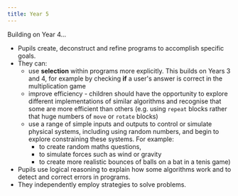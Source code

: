 ```yaml
---
title: Year 5
---
```


Building on Year 4...

- Pupils create, deconstruct and refine programs to accomplish specific goals.
- They can:
  - use **selection** within programs more explicitly. This builds on Years 3 and 4, for example by checking **if** a user's answer is correct in the multiplication game
  - improve efficiency - children should have the opportunity to explore different implementations of similar algorithms and recognise that some are more efficient than others (e.g. using `repeat` blocks rather that huge numbers of `move` or `rotate` blocks)
  - use a range of simple inputs and outputs to control or simulate physical systems, including using random numbers, and begin to explore constraining these systems. For example:
    - to create random maths questions,
    - to simulate forces such as wind or gravity
    - to create more realistic bounces of balls on a bat in a tenis game)
- Pupils use logical reasoning to explain how some algorithms work and to detect and correct errors in programs.
- They independently employ strategies to solve problems.
